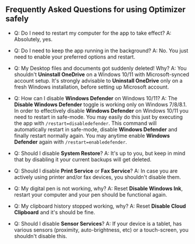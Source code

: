 ## Frequently Asked Questions for using Optimizer safely ##

- Q: Do I need to restart my computer for the app to take effect?
  A: Absolutely, yes.

- Q: Do I need to keep the app running in the background?
  A: No. You just need to enable your preferred options and restart.

- Q: My Desktop files and documents got suddenly deleted! Why?
  A: You shouldn't **Uninstall OneDrive** on a Windows 10/11 with Microsoft-synced account setup.
It's strongly advisable to **Uninstall OneDrive** only on a fresh Windows installation, before
setting up Microsoft account.

- Q: How can I disable **Windows Defender** on Windows 10/11?
  A: The **Disable Windows Defender** toggle is working only on Windows 7/8/8.1.
In order to effectively disable **Windows Defender** on Windows 10/11 you need to restart in safe-mode.
You may easily do this just by executing the app with ```/restart=disabledefender```. This command
will automatically restart in safe-mode, disable **Windows Defender** and finally restart normally again.
You may anytime enable **Windows Defender** again with ```/restart=enabledefender```.

- Q: Should I disable **System Restore**?
  A: It's up to you, but keep in mind that by disabling it your current backups will get deleted.

- Q: Should I disable **Print Service** or **Fax Service**?
  A: In case you are actively using printer and/or fax devices, you shouldn't disable them.

- Q: My digital pen is not working, why?
  A: Reset **Disable Windows Ink**, restart your computer and your pen should be functional again.

- Q: My clipboard history stopped working, why?
  A: Reset **Disable Cloud Clipboard** and it's should be fine.

- Q: Should I disable **Sensor Services**?
  A: If your device is a tablet, has various sensors (proximity, auto-brightness, etc) or a touch-screen, you shouldn't disable this.